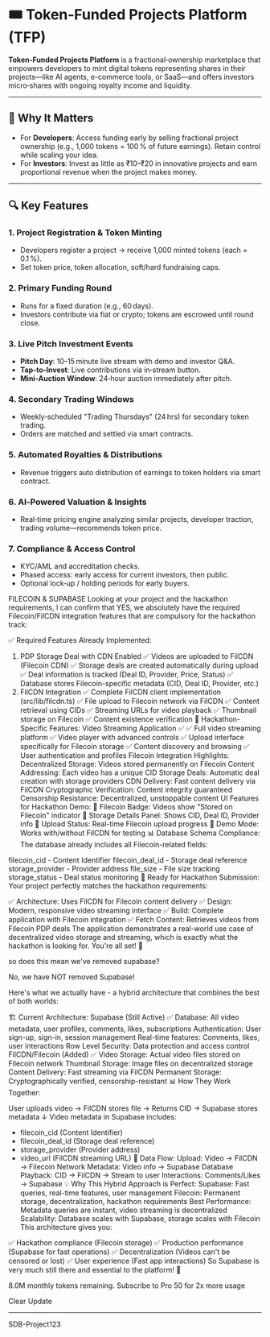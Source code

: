 # 🎟️ Token‑Funded Projects Platform (TFP)

**Token‑Funded Projects Platform** is a fractional‑ownership marketplace that empowers developers to mint digital tokens representing shares in their projects—like AI agents, e-commerce tools, or SaaS—and offers investors micro‑shares with ongoing royalty income and liquidity.

---

## 🚀 Why It Matters

- For **Developers**: Access funding early by selling fractional project ownership (e.g., 1,000 tokens = 100 % of future earnings). Retain control while scaling your idea.
- For **Investors**: Invest as little as ₹10–₹20 in innovative projects and earn proportional revenue when the project makes money.

---

## 🔍 Key Features

### 1. Project Registration & Token Minting  
- Developers register a project → receive 1,000 minted tokens (each = 0.1 %).  
- Set token price, token allocation, soft/hard fundraising caps.

### 2. Primary Funding Round  
- Runs for a fixed duration (e.g., 60 days).  
- Investors contribute via fiat or crypto; tokens are escrowed until round close.

### 3. Live Pitch Investment Events  
- **Pitch Day**: 10–15 minute live stream with demo and investor Q&A.  
- **Tap‑to‑Invest**: Live contributions via in‑stream button.  
- **Mini‑Auction Window**: 24‑hour auction immediately after pitch.

### 4. Secondary Trading Windows  
- Weekly‑scheduled "Trading Thursdays" (24 hrs) for secondary token trading.  
- Orders are matched and settled via smart contracts.

### 5. Automated Royalties & Distributions  
- Revenue triggers auto distribution of earnings to token holders via smart contract.

### 6. AI‑Powered Valuation & Insights  
- Real‑time pricing engine analyzing similar projects, developer traction, trading volume—recommends token price.

### 7. Compliance & Access Control  
- KYC/AML and accreditation checks.  
- Phased access: early access for current investors, then public.  
- Optional lock‑up / holding periods for early buyers.


















FILECOIN & SUPABASE
Looking at your project and the hackathon requirements, I can confirm that YES, we absolutely have the required Filecoin/FilCDN integration features that are compulsory for the hackathon track:

✅ Required Features Already Implemented:
1. PDP Storage Deal with CDN Enabled
✅ Videos are uploaded to FilCDN (Filecoin CDN)
✅ Storage deals are created automatically during upload
✅ Deal information is tracked (Deal ID, Provider, Price, Status)
✅ Database stores Filecoin-specific metadata (CID, Deal ID, Provider, etc.)
2. FilCDN Integration
✅ Complete FilCDN client implementation (src/lib/filcdn.ts)
✅ File upload to Filecoin network via FilCDN
✅ Content retrieval using CIDs
✅ Streaming URLs for video playback
✅ Thumbnail storage on Filecoin
✅ Content existence verification
🎯 Hackathon-Specific Features:
Video Streaming Application ✅
✅ Full video streaming platform
✅ Video player with advanced controls
✅ Upload interface specifically for Filecoin storage
✅ Content discovery and browsing
✅ User authentication and profiles
Filecoin Integration Highlights:
Decentralized Storage: Videos stored permanently on Filecoin
Content Addressing: Each video has a unique CID
Storage Deals: Automatic deal creation with storage providers
CDN Delivery: Fast content delivery via FilCDN
Cryptographic Verification: Content integrity guaranteed
Censorship Resistance: Decentralized, unstoppable content
UI Features for Hackathon Demo:
🔹 Filecoin Badge: Videos show "Stored on Filecoin" indicator
🔹 Storage Details Panel: Shows CID, Deal ID, Provider info
🔹 Upload Status: Real-time Filecoin upload progress
🔹 Demo Mode: Works with/without FilCDN for testing
📊 Database Schema Compliance:
The database already includes all Filecoin-related fields:

filecoin_cid - Content Identifier
filecoin_deal_id - Storage deal reference
storage_provider - Provider address
file_size - File size tracking
storage_status - Deal status monitoring
🚀 Ready for Hackathon Submission:
Your project perfectly matches the hackathon requirements:

✅ Architecture: Uses FilCDN for Filecoin content delivery
✅ Design: Modern, responsive video streaming interface
✅ Build: Complete application with Filecoin integration
✅ Fetch Content: Retrieves videos from Filecoin PDP deals
The application demonstrates a real-world use case of decentralized video storage and streaming, which is exactly what the hackathon is looking for. You're all set! 🎉

so does this mean we've removed supabase?

No, we have NOT removed Supabase!

Here's what we actually have - a hybrid architecture that combines the best of both worlds:

🏗️ Current Architecture:
Supabase (Still Active) ✅
Database: All video metadata, user profiles, comments, likes, subscriptions
Authentication: User sign-up, sign-in, session management
Real-time features: Comments, likes, user interactions
Row Level Security: Data protection and access control
FilCDN/Filecoin (Added) ✅
Video Storage: Actual video files stored on Filecoin network
Thumbnail Storage: Image files on decentralized storage
Content Delivery: Fast streaming via FilCDN
Permanent Storage: Cryptographically verified, censorship-resistant
📊 How They Work Together:

User uploads video → FilCDN stores file → Returns CID → Supabase stores metadata
                                                    ↓
Video metadata in Supabase includes:
- filecoin_cid (Content Identifier)
- filecoin_deal_id (Storage deal reference)
- storage_provider (Provider address)
- video_url (FilCDN streaming URL)
🔄 Data Flow:
Upload: Video → FilCDN → Filecoin Network
Metadata: Video info → Supabase Database
Playback: CID → FilCDN → Stream to user
Interactions: Comments/Likes → Supabase
💡 Why This Hybrid Approach is Perfect:
Supabase: Fast queries, real-time features, user management
Filecoin: Permanent storage, decentralization, hackathon requirements
Best Performance: Metadata queries are instant, video streaming is decentralized
Scalability: Database scales with Supabase, storage scales with Filecoin
This architecture gives you:

✅ Hackathon compliance (Filecoin storage)
✅ Production performance (Supabase for fast operations)
✅ Decentralization (Videos can't be censored or lost)
✅ User experience (Fast app interactions)
So Supabase is very much still there and essential to the platform! 🚀

8.0M monthly tokens remaining.
Subscribe to Pro 50 for 2x more usage

Clear
Update





---


SDB-Project123

